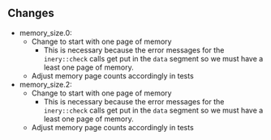 ## Changes
- memory_size.0:
    - Change to start with one page of memory
        - This is necessary because the error messages for the `inery::check` calls get put in the `data` segment so we must have a least one page of memory.
    - Adjust memory page counts accordingly in tests
- memory_size.2:
    - Change to start with one page of memory
        - This is necessary because the error messages for the `inery::check` calls get put in the `data` segment so we must have a least one page of memory.
    - Adjust memory page counts accordingly in tests
